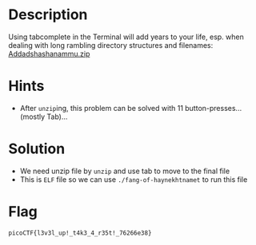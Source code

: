 # Description

Using tabcomplete in the Terminal will add years to your life, esp. when dealing with long rambling directory structures and filenames: [Addadshashanammu.zip](https://mercury.picoctf.net/static/fe16c756149cfa85f23e73cd9dbd6a25/Addadshashanammu.zip)

# Hints

- After `unzip`ing, this problem can be solved with 11 button-presses...(mostly Tab)...

# Solution

- We need unzip file by `unzip` and use tab to move to the final file
- This is `ELF` file so we can use `./fang-of-haynekhtnamet` to run this file 

# Flag
`picoCTF{l3v3l_up!_t4k3_4_r35t!_76266e38}`